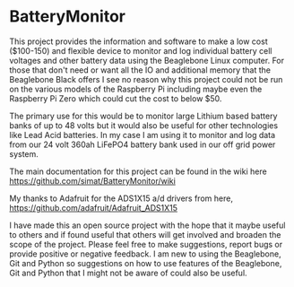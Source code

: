 BatteryMonitor
==============

This project provides the information and software to make a low cost ($100-150) and flexible device to monitor and log individual battery cell voltages and other battery data using the Beaglebone Linux computer. For those that don't need or want all the IO and additional memory that the Beaglebone Black offers I see no reason why this project could not be run on the various models of the Raspberry Pi including maybe even the Raspberry Pi Zero which could cut the cost to below $50.

The primary use for this would be to monitor large Lithium based battery banks of up to 48 volts but it would also be useful for other technologies like Lead Acid batteries. In my case I am using it to monitor and log data from our 24 volt 360ah LiFePO4 battery bank used in our off grid power system.


The main documentation for this project can be found in the wiki here https://github.com/simat/BatteryMonitor/wiki

My thanks to Adafruit for the ADS1X15 a/d drivers from here, https://github.com/adafruit/Adafruit_ADS1X15

I have made this an open source project with the hope that it maybe useful to others and if found useful that others will get involved and broaden the scope of the project. Please feel free to make suggestions, report bugs or provide positive or negative feedback. I am new to using the Beaglebone, Git and Python so suggestions on how to use features of the Beaglebone, Git and Python that I might not be aware of could also be useful.
